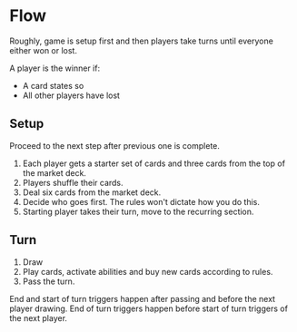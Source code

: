 # Flow

Roughly, game is setup first and then players take turns until everyone either won or lost.

A player is the winner if:

* A card states so
* All other players have lost

## Setup

Proceed to the next step after previous one is complete.

1. Each player gets a starter set of cards and three cards from the top of the market deck.
2. Players shuffle their cards.
3. Deal six cards from the market deck.
4. Decide who goes first. The rules won't dictate how you do this.
5. Starting player takes their turn, move to the recurring section.

## Turn

1. Draw
2. Play cards, activate abilities and buy new cards according to rules.
3. Pass the turn.

End and start of turn triggers happen after passing and before the next player drawing. End of turn triggers happen before start of turn triggers of the next player.
